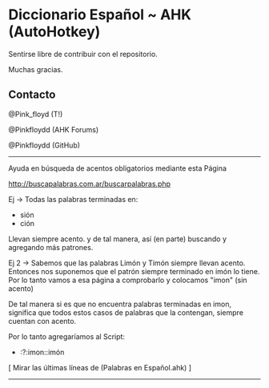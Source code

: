 Diccionario Español ~ AHK (AutoHotkey)
=============

Sentirse libre de contribuir con el repositorio.

Muchas gracias.

Contacto
-------
@Pink_floyd (T!)

@Pinkfloydd (AHK Forums)

@Pinkfloydd (GitHub)

--------------------------------------------------

Ayuda en búsqueda de acentos obligatorios mediante esta Página

http://buscapalabras.com.ar/buscarpalabras.php

Ej -> Todas las palabras terminadas en:
- sión
- ción

Llevan siempre acento. y de tal manera, así (en parte) buscando y agregando más patrones.

Ej 2 -> Sabemos que las palabras Limón y Timón siempre llevan acento. Entonces nos suponemos que el patrón siempre terminado en imón lo tiene. Por lo tanto vamos a esa página a comprobarlo y colocamos "imon" (sin acento)

De tal manera si es que no encuentra palabras terminadas en imon, significa que todos estos casos de palabras que la contengan, siempre cuentan con acento.

Por lo tanto agregaríamos al Script:

- :?:imon::imón

[ Mirar las últimas líneas de (Palabras en Español.ahk) ]

--------------------------------------------------

